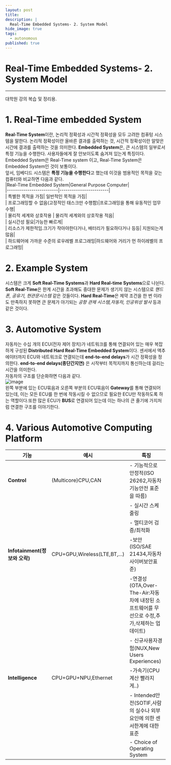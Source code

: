 ```yaml
---
layout: post
title: 
description: |
  Real-Time Embedded Systems- 2. System Model
hide_image: true
tags:
  - autonomous
published: true
---
```


# Real-Time Embedded Systems- 2. System Model
* * *
대학원 강의 복습 및 정리용.

# 1. Real-Time embedded System
 **Real-Time System**이란, 논리적 정확성과 시간적 정확성을 모두 고려한 컴퓨텅 시스템을 말한다. 논리적 정확성이란 올바른 결과를 출력하는 것, 시간적 정확성이란 알맞은 시간에 결과를
출력하는 것을 의미한다. **Embedded System**은, 큰 시스템의 일부로서 특정 기능을 수행한다. 사용자들에게 잘 안보이도록 숨겨져 있는게 특징이다. Embedded System은 Real-Time system
이고, Real-Time System은 Embedded System인 것이 보통이다.   
 앞서, 임베디드 시스템은 **특정 기능을 수행한다**고 했는데 이것을 범용적인 목적을 갖는 컴퓨터와 비교하면 다음과 같다.   
|Real-Time Embedded System|General Purpose Computer|   
|-------------------------|------------------------|   
| 특별한 목적을 가짐| 일반적인 목적을 가짐|   
| 프로그래밍할 수 없음(고정적인 태스크만 수행함)|프로그래밍을 통해 유동적인 업무 수행|   
| 물리적 세계와 상호작용 | 물리적 세계와의 상호작용 적음|   
| 실시간성 필요|가능한 빠르게|   
| 리소스가 제한적임.크기가 작아야한다거나, 배터리가 필요하다거나 등등| 지원되는게 많음|   
| 하드웨어에 가까운 수준의 로우레벨 프로그래밍|하드웨어와 거리가 먼 하이레벨의 프로그래밍|   
   
# 2. Example System
 시스템은 크게 **Soft Real-Time Systems**과 **Hard Real-time Systems**으로 나뉜다. **Soft Real-Time**은 한계 시간을 초과해도 중대한 문제가 생기지 않는 시스템으로 *핸드폰,
공유기, 현관문시스템* 같은 것들이다. **Hard Real-Time**은 제약 조건을 한 번 이라도 만족하지 못하면 큰 문제가 야기되는 *공항 관제 시스템,자동차, 인공위성 발사* 등과 같은 것이다. 

# 3. Automotive System
 자동차는 수십 개의 ECU(전자 제어 장치)가 네트워크를 통해 연결되어 있는 매우 복잡하게 구성된 **Distributed Hard Real-Time Embedded System**이다. 센서에서 액추에이터까지 ECU와 네트워크로 연결되는데 **end-to-end delays**가 시간 정확성을 정의한다. **end-to-end delays(종단간지연)** 은 시작부터 목적지까지 통신하는데 걸리는 시간을 의미한다.   
 자동차의 구조를 단순화하면 다음과 같다.   
 ![image](https://user-images.githubusercontent.com/69246778/195063437-81a24e36-daf7-4281-8fab-96877903cde2.png)   
 왼쪽 부분에 있는 ECU묶음과 오른쪽 부분의 ECU묶음이 **Gateway**를 통해 연결되어 있는데, 이는 모든 ECU를 한 번에 작동시킬 수 없으므로
 필요한 ECU만 작동하도록 하는 역할이다.또한 많은 ECU가 **BUS**로 연결되어 있는데 이는 하나의 큰 줄기에 가지처럼 연결한 구조를 이야기한다.

# 4. Various Automotive Computing Platform
|기능|예시|특징|
|----|---|----|
|**Control**|(Multicore)CPU,CAN |- 기능적으로 안정적(ISO 26262,자동차 기능안전 표준을 따름)|   
|       |                   |- 실시간 스케줄링                                       |
|       |                   |- 멀티코어 검증/최적화                                   |
|**Infotainment(정보와 오락)**|CPU+GPU,Wireless(LTE,BT,...)|-보안(ISO/SAE 21434,자동차사이버보안표준)|
|                         |                           |-연결성(OTA,Over-The-Air:자동차에 내장된 소프트웨어를 무선으로 수정,추가,삭제하는 업데이트)|
|                         |                           |- 신규사용자경험(NUX,New Users Experiences)|
|**Intelligence**|CPU+GPU+NPU,Ethernet|-가속기(CPU계산 빨라지게..)|
|            |                    |- Intended안전(SOTIF,사람의 실수나 외부 요인에 의한 센서한계에 대한 표준|
|            |                    |- Choice of Operating System|



